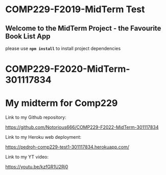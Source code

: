 # COMP229-F2019-MidTerm Test

## Welcome to the MidTerm Project - the Favourite Book List App

please use **`npm install`** to install project dependencies

# COMP229-F2020-MidTerm-301117834
# My midterm for Comp229

Link to my Github repository:

https://github.com/Notorious666/COMP229-F2022-MidTerm-301117834

Link to my Heroku web deployment:

https://pedroh-comp229-test1-301117834.herokuapp.com/

Link to my YT video:

https://youtu.be/kzfGR1U2Rj0
